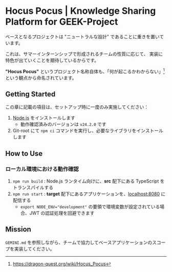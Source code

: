 Hocus Pocus | Knowledge Sharing Platform for GEEK-Project
===============================================================================

ベースとなるプロジェクトは "ニュートラルな設計" であることに重きを置いています。

これは、サマーインターンシップで形成されるチームの性質に応じて、 実装に特色が出ていくことを期待しているからです。

**"Hocus Pocus"** というプロジェクト名称自体も、「何が起こるかわからない」[^1]という観点から命名されています。


## Getting Started

この章に記載の項目は、セットアップ時に一度のみ実施してください：

1. [Node.js](https://nodejs.org/en/download) をインストールします
    - 動作確認済みのバージョンは `v24.2.0` です
2. Git-root にて `npm ci` コマンドを実行し、必要なライブラリをインストールします


## How to Use

### ローカル環境における動作確認

1. `npm run build` : Node.js ランタイム向けに、**src** 配下にある TypeScript をトランスパイルする
2. `npm run start` : **target** 配下にあるアプリケーションを、[localhost:8080](http://localhost:8080) に配信する
    - `export NODE_ENV="development"` の要領で環境変数が設定されている場合、JWT の認証処理を回避できます


## Mission

`GEMINI.md` を参照しながら、チームで協力してベースアプリケーションのスコープを実装してください。


[^1]: https://dragon-quest.org/wiki/Hocus_Pocus
